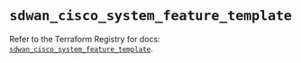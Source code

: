 # `sdwan_cisco_system_feature_template`

Refer to the Terraform Registry for docs: [`sdwan_cisco_system_feature_template`](https://registry.terraform.io/providers/ciscodevnet/sdwan/0.8.0/docs/resources/cisco_system_feature_template).
